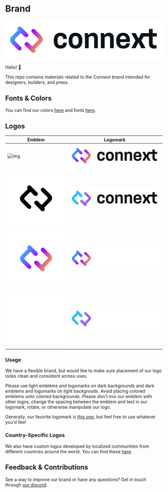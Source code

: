 # Brand
![img](./assets/png/connext__Logo__BlackText_MultiColor.png)

Hello! 👋

This repo contains materials related to the Connext brand intended for designers, builders, and press.

## Fonts & Colors

You can find our colors [here](./connext_colors.pdf) and fonts [here](./fonts.txt).

## Logos

| Emblem  | Logomark  |
|---|---|
| ![img](./connext_Logo.png) | ![img](./assets/png/connext__Logo__BlackText_MultiColor.png) |
| ![img](./assets/png/connext__Logo_Emblem_-_Black.png)  | ![img](./assets/png/connext__Logo__BlackText_2Color.png) |
| ![img](./assets/png/connext__Logo_Emblem_-_Light_Multi.png)  | ![img](./assets/png/connext__Logo__WhiteText_MultiColor.png) |
| ![img](./assets/png/connext__Logo_Emblem_-_White.png)  | ![img](./assets/png/connext__Logo__WhiteText_2Color.png) |

### Usage

We have a flexible brand, but would like to make sure placement of our logo looks clean and consistent across uses. 

Please use light emblems and logomarks on dark backgrounds and dark emblems and logomarks on light backgrouds. Avoid placing colored emblems onto colored backgrounds. Please don't mix our emblem with other logos, change the spacing between the emblem and text in our logomark, rotate, or otherwise manipulate our logo.

Generally, our favorite logomark is [this one](./connext_Logo.png), but feel free to use whatever you'd like!

### Country-Specific Logos

We also have custom logos developed by localized communities from different countries around the world. You can find these [here](./assets/country-flags/).

## Feedback & Contributions

See a way to improve our brand or have any questions? Get in touch through [our discord](https://discord.gg/connext).